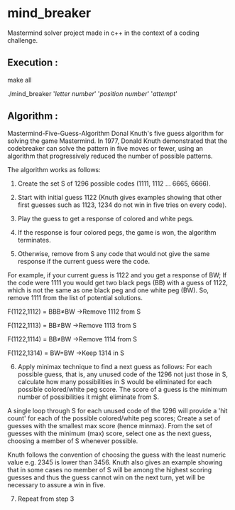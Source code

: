 # mind_breaker

Mastermind solver project made in c++ in the context of a coding challenge.

## Execution :

make all

./mind_breaker '*letter number*' '*position number*' '*attempt*'

## Algorithm :

Mastermind-Five-Guess-Algorithm Donal Knuth's five guess algorithm for solving the game Mastermind.
In 1977, Donald Knuth demonstrated that the codebreaker can solve the pattern in five moves or fewer, using an algorithm that progressively reduced the number of possible patterns.

The algorithm works as follows:

1. Create the set S of 1296 possible codes (1111, 1112 ... 6665, 6666).

2. Start with initial guess 1122 (Knuth gives examples showing that other first guesses such as 1123, 1234 do not win in five tries on every code).

3. Play the guess to get a response of colored and white pegs.

4. If the response is four colored pegs, the game is won, the algorithm terminates.

5. Otherwise, remove from S any code that would not give the same response if the current guess were the code.

For example, if your current guess is 1122 and you get a response of BW;
If the code were 1111 you would get two black pegs (BB) with a guess of 1122, which is not the same as one black peg and one white peg (BW). So, remove 1111 from the list of potential solutions.

F(1122,1112) = BBB≠BW →Remove 1112 from S

F(1122,1113) = BB≠BW →Remove 1113 from S

F(1122,1114) = BB≠BW →Remove 1114 from S

F(1122,1314) = BW=BW →Keep 1314 in S


6. Apply minimax technique to find a next guess as follows:
For each possible guess, that is, any unused code of the 1296 not just those in S, calculate how many possibilities in S would be eliminated for each possible colored/white peg score. The score of a guess is the minimum number of possibilities it might eliminate from S.

A single loop through S for each unused code of the 1296 will provide a 'hit count' for each of the possible colored/white peg scores; Create a set of guesses with the smallest max score (hence minmax).
From the set of guesses with the minimum (max) score, select one as the next guess, choosing a member of S whenever possible.

Knuth follows the convention of choosing the guess with the least numeric value e.g. 2345 is lower than 3456. Knuth also gives an example showing that in some cases no member of S will be among the highest scoring guesses and thus the guess cannot win on the next turn, yet will be necessary to assure a win in five.


7. Repeat from step 3
